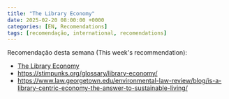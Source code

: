 ```yaml
---
title: "The Library Economy"
date: 2025-02-20 08:00:00 +0000
categories: [EN, Recomendations]
tags: [recomendação, international, recomendations]
---
```


Recomendação desta semana (This week's recommendation):

- [The Library Economy](https://youtu.be/vW5EVNT--DA?si=rz-OOl7dxq_mjBx2)
- https://stimpunks.org/glossary/library-economy/
- https://www.law.georgetown.edu/environmental-law-review/blog/is-a-library-centric-economy-the-answer-to-sustainable-living/
